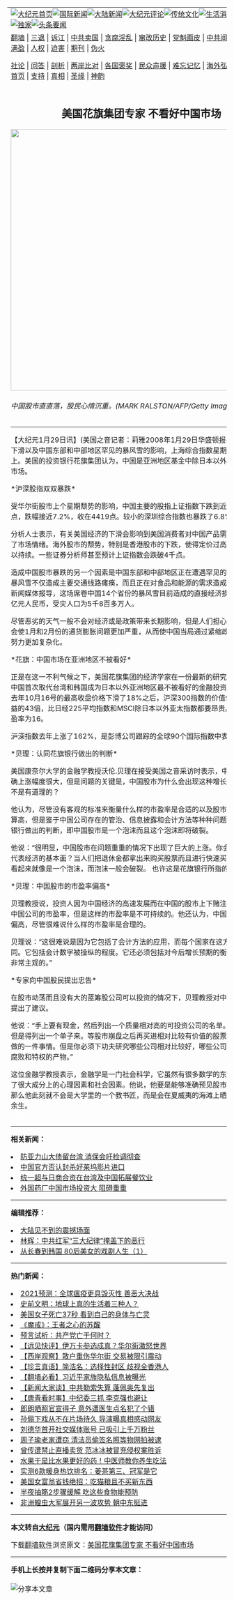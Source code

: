 <a name="1" id="1" target="_blank"></a><span id="1"></span>
<table align=center border="0"><tr><td colspan="2" VALIGN=TOP><a href="https://github.com/kzlzzs390/djy/blob/master/gb/nf1351518.md#1"><img src="https://raw.githubusercontent.com/kzlzzs390/www/master/t/djy/1.jpg" title="大纪元首页" alt="大纪元首页"></a><a href="https://github.com/kzlzzs390/djy/blob/master/gb/n24hr.md#1"><img src="https://raw.githubusercontent.com/kzlzzs390/www/master/t/djy/3.jpg" title="国际新闻" alt="国际新闻"></a><a href="https://github.com/kzlzzs390/djy/blob/master/gb/nsc413.md#1"><img src="https://raw.githubusercontent.com/kzlzzs390/www/master/t/djy/4.jpg" title="大陆新闻" alt="大陆新闻"></a><a href="https://github.com/kzlzzs390/djy/blob/master/gb/news392.md#1"><img src="https://raw.githubusercontent.com/kzlzzs390/www/master/t/djy/5.jpg" title="大纪元评论" alt="大纪元评论"></a><a href="https://github.com/kzlzzs390/djy/blob/master/gb/news2007.md#1"><img src="https://raw.githubusercontent.com/kzlzzs390/www/master/t/djy/6.jpg" title="传统文化" alt="传统文化"></a><a href="https://github.com/kzlzzs390/djy/blob/master/gb/news2008.md#1"><img src="https://raw.githubusercontent.com/kzlzzs390/www/master/t/djy/7.jpg" title="生活消费" alt="生活消费"></a><a href="https://github.com/kzlzzs390/djy/blob/master/gb/ncyule.md#1"><img src="https://raw.githubusercontent.com/kzlzzs390/www/master/t/djy/8.jpg" title="娱乐休闲" alt="娱乐休闲"></a><a href="https://github.com/kzlzzs390/djy/blob/master/gb/nsc1002.md#1"><img src="https://raw.githubusercontent.com/kzlzzs390/www/master/t/djy/9.jpg" title="健康" alt="健康"></a><a href="https://github.com/kzlzzs390/djy/blob/master/gb/nf6092.md#1"><img src="https://raw.githubusercontent.com/kzlzzs390/www/master/t/djy/10a.jpg" title="独家" alt="独家"></a><a href="https://github.com/kzlzzs390/djy/blob/master/gb/nf4514.md#1"><img src="https://raw.githubusercontent.com/kzlzzs390/www/master/t/djy/12a.jpg" title="头条要闻" alt="头条要闻"></a></td></tr>
<tr><td colspan="2" VALIGN=TOP><a target="_blank" href="https://github.com/kzlzzs390/www/blob/master/README.md?zsrh#1">翻墙</a> | <a target="_blank" href="https://github.com/kzlzzs390/djy/blob/master/gb/nf5657.md#1">三退</a> | <a target="_blank" href="https://github.com/kzlzzs390/djy/blob/master/gb/nf6124.md#1">诉江</a> | <a target="_blank" href="https://github.com/kzlzzs390/djy/blob/master/gb/nf1176117.md#1">中共卖国</a> | <a target="_blank" href="https://github.com/kzlzzs390/djy/blob/master/gb/nf5773.md#1">贪腐淫乱</a> | <a target="_blank" href="https://github.com/kzlzzs390/djy/blob/master/gb/nf1176115.md#1">窜改历史</a> | <a target="_blank" href="https://github.com/kzlzzs390/djy/blob/master/gb/nf1176107.md#1">党魁画皮</a> | <a target="_blank" href="https://github.com/kzlzzs390/djy/blob/master/gb/nf1320400.md#1">中共间谍</a> | <a target="_blank" href="https://github.com/kzlzzs390/djy/blob/master/gb/nf1176114.md#1">破坏传统</a> | <a target="_blank" href="https://github.com/kzlzzs390/ntdtv/blob/master/gb/prog447_1.md#1">恶贯满盈</a> | <a target="_blank" href="https://github.com/kzlzzs390/djy/blob/master/gb/ncid278.md#1">人权</a> | <a target="_blank" href="https://github.com/kzlzzs390/djy/blob/master/gb/nf1176111.md#1">迫害</a> | <a target="_blank" href="https://gitlab.com/szzdlab/mh-qikan/blob/master/README.md#1">期刊</a> | <a target="_blank" href="https://github.com/kzlzzs390/djy/blob/master/gb/nf5562.md#1">伪火</a></p><p><a target="_blank" href="https://github.com/kzlzzs390/djy/blob/master/gb/9p.md#1">社论</a> | <a target="_blank" href="https://github.com/kzlzzs390/djy/blob/master/gb/nf4378.md#1">问答</a> | <a target="_blank" href="https://github.com/kzlzzs390/djy/blob/master/gb/nf5792.md#1">剖析</a> | <a target="_blank" href="https://github.com/kzlzzs390/djy/blob/master/gb/nf5735.md#1">两岸比对</a> | <a target="_blank" href="https://github.com/kzlzzs390/djy/blob/master/gb/nf6119.md#1">各国褒奖</a> | <a target="_blank" href="https://github.com/kzlzzs390/djy/blob/master/gb/nf6120.md#1">民众声援</a> | <a target="_blank" href="https://github.com/kzlzzs390/djy/blob/master/gb/nf1188594.md#1">难忘记忆</a> | <a target="_blank" href="https://github.com/kzlzzs390/djy/blob/master/gb/nf3180.md#1">海外弘传</a> | <a target="_blank" href="https://github.com/kzlzzs390/djy/blob/master/gb/nf5410.md#1">万人上访</a> | <a target="_blank" href="https://github.com/kzlzzs390/www/blob/master/README.md?zsrh#1">平台首页</a> | <a target="_blank" href="https://github.com/kzlzzs390/djy/blob/master/gb/nf4386.md#1">支持</a> | <a target="_blank" href="https://github.com/kzlzzs390/djy/blob/master/gb/nf4389.md#1">真相</a> | <a target="_blank" href="https://github.com/kzlzzs390/djy/blob/master/gb/nf5790.md#1">圣缘</a> | <a target="_blank" href="https://github.com/kzlzzs390/djy/blob/master/gb/nf4786.md#1">神韵</a></td></tr>
<tr><td VALIGN=TOP width="626"><h2 align=center>美国花旗集团专家 不看好中国市场</h2>
<img width="600" src="https://i.epochtimes.com/assets/uploads/2008/01/801290431381459-381x600.jpg" />
<h6>中国股市直直落，股民心情沉重。(MARK RALSTON/AFP/Getty Images)
</h6>
<hr>
	<p>【大纪元1月29日讯】(美国之音记者：莉雅2008年1月29日华盛顿报导)受全球股市下滑以及中国东部和中部地区罕见的暴风雪的影响，上海综合指数星期一暴跌7%以上。美国的投资银行花旗集团认为，中国是亚洲地区基金中除日本以外最不被看好的市场。 </p>
<p>*沪深股指双双暴跌* </p>
<p>受华尔街股市上个星期颓势的影响，中国主要的股指上证指数下跌到近半年来的最低点，跌幅接近7.2%，收在4419点。较小的深圳综合指数也暴跌了6.8%。 </p>
<p>分析人士表示，有关美国经济的下滑会影响到美国消费者对中国产品需求的担忧影响了市场情绪。海外股市的颓势，特别是香港股市的下跌，使得定价过高的中国股市难以持续。一些证券分析师甚至预计上证指数会跌破4千点。 </p>
<p>造成中国股市暴跌的另一个因素是中国东部和中部地区正在遭遇罕见的暴风雪。这场暴风雪不仅造成主要交通线路瘫痪，而且正在对食品和能源的需求造成干扰。据中国新闻媒体报导，这场席卷中国14个省份的暴风雪目前造成的直接经济损失达到150多亿元人民币，受灾人口为5千8百多万人。 </p>
<p>尽管恶劣的天气一般不会对经济或是政策带来长期影响，但是人们担心，这场暴风雪会使1月和2月份的通货膨胀问题更加严重，从而使中国当局通过紧缩政策抑制通胀的努力更加复杂化。 </p>
<p>*花旗：<ahref="https://github.com/kzlzzs390/djy/blob/master/gb/tag/%E4%B8%AD%E5%9B%BD%E5%B8%82%E5%9C%BA.md#1">中国市场</a>在亚洲地区不被看好* </p>
<p>正是在这一不利气候之下，美国花旗集团的经济学家在一份最新的研究报告中指出，中国首次取代台湾和韩国成为日本以外亚洲地区最不被看好的金融投资市场。即使在去年10月16号的最高收盘价格下滑了18%之后，沪深300指数的价值仍然是报告收益的43倍，比日经225平均指数和MSCI除日本以外亚太指数都要昂贵。后两者的市盈率为16。 </p>
<p>沪深指数去年上涨了162%，是彭博公司跟踪的全球90个国际指数中表现最好的。 </p>
<p>*贝理：认同花旗银行做出的判断* </p>
<p>美国康奈尔大学的金融学教授沃伦.贝理在接受美国之音采访时表示，中国股市去年的确上涨幅度很大，但是问题的关键是，中国股市为什么会出现这种增长？这种增长是不是有道理的？ </p>
<p>他认为，尽管没有客观的标准来衡量什么样的市盈率是合适的以及股市的价值多高才算高，但是鉴于中国公司存在的管治、信息披露和会计方法等种种问题，他认同花旗银行做出的判断，即中国股市是一个泡沫而且这个泡沫即将破裂。 </p>
<p>他说：“很明显，中国股市在问题重重的情况下出现了巨大的上涨。你会怀疑，这是否代表经济的基本面？当人们把退休金都拿出来购买股票而且进行快速买卖的时候，它看起来就像是一个泡沫，而泡沫一般会破裂。 也许这是花旗银行所指的。” </p>
<p>*贝理：中国股市的市盈率偏高* </p>
<p>贝理教授说，投资人因为中国经济的高速发展而在中国的股市上下赌注，大大增加了中国公司的市盈率，但是这样的市盈率是不可持续的。他还认为，中国股市的市盈率偏高，尽管很难说什么样的市盈率是合理的。 </p>
<p>贝理说：“这很难说是因为它包括了会计方法的应用，而每个国家在这方面都有所不同。它包括会计数字被操纵的程度。它还必须包括对今后增长预期的衡量，而这也是非常主观的。” </p>
<p>*专家向中国股民提出忠告* </p>
<p>在股市动荡而且没有大的蓝筹股公司可以投资的情况下，贝理教授对中国个人投资者提出了建议。 </p>
<p>他说：“手上要有现金，然后列出一个质量相对高的可投资公司的名单。这很难做到，但是得列出一个单子来。等股市崩盘之后再买进相对比较有价值的股票。这是你可以做的一件事情。但是你必须下功夫研究哪些公司相对比较好，哪些公司只是垃圾，是腐败和特权的产物。” </p>
<p>这位金融学教授表示，金融学是一门社会科学，它虽然有很多数学的东西，但是包含了很大成分上的心理因素和社会因素。他说，他要是能够准确预见股市的今后走向，那么他此刻就不会是大学里的一个教书匠，而是会在夏威夷的海滩上晒太阳度过他的余生。<br /><font color=#ffffff>(http://www.dajiyuan.com)</font></p>
	
<hr>


<strong>相关新闻：</strong>
<li><a href="https://github.com/kzlzzs390/djy/blob/master/gb/7/12/10/n1937666.md#1">防亚力山大债留台湾 消保会吁检调彻查</a></li>
<li><a href="https://github.com/kzlzzs390/djy/blob/master/gb/7/12/14/n1941946.md#1">中国官方否认封杀好莱坞影片进口</a></li>
<li><a href="https://github.com/kzlzzs390/djy/blob/master/gb/7/12/25/n1954344.md#1">统一超与日商合资在台湾及中国拓展餐饮业</a></li>
<li><a href="https://github.com/kzlzzs390/djy/blob/master/gb/7/12/28/n1957013.md#1">外国药厂中国市场投资大 阻碍重重</a></li>
<hr>


<strong>编辑推荐：</strong>
<li><a href="https://github.com/kzlzzs390/djy/blob/master/gb/13/11/27/n4020290.md?dfh#1" target="_blank">大陆见不到的震撼场面</a></li><li><a href="https://github.com/tsiac2612/djy/blob/master/gb/18/8/1/n10607931.md#1" target="_blank">林辉：中共红军“三大纪律”掩盖下的恶行</a></li><li><a href="https://github.com/tsiac2612/djy/blob/master/gb/18/9/21/n10732313.md#1" target="_blank">从长春到韩国 80后美女的戏剧人生（1）</a></li>
<hr>

<strong>热门新闻：</strong>
<li><a href="https://github.com/kzlzzs390/djy/blob/master/gb/21/1/23/n12706868.md#1">2021预测：全球瘟疫更具毁灭性 善恶大决战</a></li>
<li><a href="https://github.com/kzlzzs390/djy/blob/master/gb/21/1/23/n12707590.md#1">史前文明：地球上真的生活着三种人？</a></li>
<li><a href="https://github.com/kzlzzs390/djy/blob/master/gb/21/1/27/n12714549.md#1">美国女子死亡37秒 看到自己的身体与亡灵</a></li>
<li><a href="https://github.com/kzlzzs390/djy/blob/master/gb/21/1/21/n12702837.md#1">《魔戒》：王者之心的苏醒</a></li>
<li><a href="https://github.com/kzlzzs390/djy/blob/master/gb/21/1/26/n12711986.md#1">预言试析：共产党亡于何时？</a></li>
<li><a href="https://github.com/kzlzzs390/djy/blob/master/gb/21/1/29/n12721650.md#1">【远见快评】伊万卡参选成真？华尔街激怒世界</a></li>
<li><a href="https://github.com/kzlzzs390/djy/blob/master/gb/21/1/29/n12719719.md#1">【西岸观察】散户重伤华尔街 交易被限引震动</a></li>
<li><a href="https://github.com/kzlzzs390/djy/blob/master/gb/21/1/29/n12720890.md#1">【珍言真语】简浩名：选择性封区 歧视全香港人</a></li>
<li><a href="https://github.com/kzlzzs390/djy/blob/master/gb/21/1/28/n12717344.md#1">【翻墙必看】习近平家族隐私信息被曝光</a></li>
<li><a href="https://github.com/kzlzzs390/djy/blob/master/gb/21/1/28/n12718263.md#1">【新闻大家谈】中共勒索失算 蓬佩奥先复出</a></li>
<li><a href="https://github.com/kzlzzs390/djy/blob/master/gb/21/1/28/n12717118.md#1">【唐青看时事】中纪委三抓 李克强也避让</a></li>
<li><a href="https://github.com/kzlzzs390/djy/blob/master/gb/21/1/28/n12719147.md#1">郎朗晒照官宣得子 意外遭医生点名犯了个错</a></li>
<li><a href="https://github.com/kzlzzs390/djy/blob/master/gb/21/1/28/n12718640.md#1">孙俪下戏从不在片场待久 导演曝真相感动网友</a></li>
<li><a href="https://github.com/kzlzzs390/djy/blob/master/gb/21/1/27/n12716409.md#1">刘德华首开社交媒体账号 已吸引上千万粉丝</a></li>
<li><a href="https://github.com/kzlzzs390/djy/blob/master/gb/21/1/28/n12717035.md#1">周子瑜老家遭窃 清洁员偷签名照等物网拍被逮</a></li>
<li><a href="https://github.com/kzlzzs390/djy/blob/master/gb/21/1/27/n12716197.md#1">曾传遭禁止直播卖货 范冰冰被冒充侵权案胜诉</a></li>
<li><a href="https://github.com/kzlzzs390/djy/blob/master/gb/21/1/27/n12716459.md#1">水果干是比水果更好的药！中医师教你养生吃法</a></li>
<li><a href="https://github.com/kzlzzs390/djy/blob/master/gb/21/1/28/n12717005.md#1">实测6款暖身热饮排名：姜茶第三、冠军是它</a></li>
<li><a href="https://github.com/kzlzzs390/djy/blob/master/gb/21/1/29/n12720025.md#1">美国女富翁省钱绝招：吃猫粮且不买新东西</a></li>
<li><a href="https://github.com/kzlzzs390/djy/blob/master/gb/21/1/27/n12715701.md#1">半夜抽筋2步骤缓解 吃这些食物能预防</a></li>
<li><a href="https://github.com/kzlzzs390/djy/blob/master/gb/21/1/29/n12719670.md#1">非洲蝗虫大军展开另一波攻势 朝中东挺进</a></li>
<hr>

<strong>本文转自<a href="https://www.epochtimes.com">大纪元</a>（国内需用<a href="https://github.com/kzlzzs390/www/blob/master/README.md#8">翻墙软件</a>才能访问）</strong><p>下载<a href="https://github.com/kzlzzs390/www/blob/master/README.md#8">翻墙软件</a>浏览原文：<a href="https://www.epochtimes.com/gb/8/1/29/n1994429.htm">美国花旗集团专家 不看好中国市场</a></p><hr>

<strong>手机上长按并复制下面二维码分享本文章：</strong><br><br><img src="https://chart.apis.google.com/chart?cht=qr&chs=240x240&choe=UTF-8&chld=M|2&chl=https://github.com/kzlzzs390/djy/blob/master/gb/8/1/29/n1994429.md%231" title="分享本文章"></td><td VALIGN=TOP><a href="https://github.com/kzlzzs390/djy/blob/master/gb/16/1/21/n4622075.md?dfh#1" target="_blank"><img src="https://raw.githubusercontent.com/kzlzzs390/djy/master/gb/300/wei-f1.jpg" title="中共的伪火骗局"  alt="中共的伪火骗局"></a><br><a href="https://github.com/kzlzzs390/www/blob/master/README.md?dfh#9" target="_blank"><img src="https://raw.githubusercontent.com/kzlzzs390/djy/master/gb/300/yong-h.jpg" title="永恒的见证"  alt="永恒的见证"></a><br><a href="https://github.com/kzlzzs390/djy/blob/master/gb/13/9/29/n3974789.md?dfh#1" target="_blank"><img src="https://raw.githubusercontent.com/kzlzzs390/djy/master/gb/300/shang-lnz.jpg" title="善良女子被中共投男牢"  alt="善良女子被中共投男牢"></a><br><a href="https://github.com/kzlzzs390/djy/blob/master/gb/16/3/16/n4663449.md?dfh#1" target="_blank"><img src="https://raw.githubusercontent.com/kzlzzs390/djy/master/gb/300/huo-z3.jpg" title="警卫目击活摘器官"  alt="警卫目击活摘器官"></a><br><a href="https://github.com/kzlzzs390/djy/blob/master/gb/16/8/7/n8177641.md?dfh#1" target="_blank"><img src="https://raw.githubusercontent.com/kzlzzs390/djy/master/gb/300/huo-z4.jpg" title="证人描述活摘恐怖"  alt="证人描述活摘恐怖"></a><br><a href="https://github.com/kzlzzs390/djy/blob/master/gb/10/4/19/n2881569.md?dfh#1" target="_blank"><img src="https://raw.githubusercontent.com/kzlzzs390/djy/master/gb/300/huo-z1.jpg" title="揭开活摘器官黑幕"  alt="揭开活摘器官黑幕"></a><br><a href="https://github.com/kzlzzs390/djy/blob/master/gb/10/11/7/n3077476.md?dfh#1" target="_blank"><img src="https://raw.githubusercontent.com/kzlzzs390/djy/master/gb/300/ma-ks.jpg" title="马克思的成魔之路"  alt="马克思的成魔之路"></a><br><a href="https://github.com/kzlzzs390/djy/blob/master/gb/14/6/9/n4173977.md?dfh#1" target="_blank"><img src="https://raw.githubusercontent.com/kzlzzs390/djy/master/gb/300/chang-zs.jpg" title="藏字石 蕴天机"  alt="藏字石 蕴天机"></a><br><a href="https://github.com/kzlzzs390/djy/blob/master/gb/18/5/10/n10381511.md?dfh#1" target="_blank"><img src="https://raw.githubusercontent.com/kzlzzs390/djy/master/gb/300/st1.jpg" title="关注3亿人三退"  alt="关注3亿人三退"></a><br><a href="https://github.com/kzlzzs390/djy/blob/master/gb/18/3/21/n10237682.md?dfh#1" target="_blank"><img src="https://raw.githubusercontent.com/kzlzzs390/djy/master/gb/300/jie-t.jpg" title="解体中共复兴中华"  alt="解体中共复兴中华"></a><br><a href="https://github.com/kzlzzs390/djy/blob/master/gb/9/2/9/n2422991.md?dfh#1" target="_blank"><img src="https://raw.githubusercontent.com/kzlzzs390/djy/master/gb/300/gao-zs.jpg" title="中共迫害良心律师"  alt="中共迫害良心律师"></a><br><a href="https://github.com/kzlzzs390/djy/blob/master/gb/18/12/9/n10900044.md?dfh#1" target="_blank"><img src="https://raw.githubusercontent.com/kzlzzs390/djy/master/gb/300/sj1.jpg" title="303万人举报江泽民"  alt="303万人举报江泽民"></a><br><a href="https://github.com/kzlzzs390/djy/blob/master/gb/18/8/28/n10672014.md?dfh#1" target="_blank"><img src="https://raw.githubusercontent.com/kzlzzs390/djy/master/gb/300/sj2.jpg" title="这些官员为何起诉江泽民"  alt="这些官员为何起诉江泽民"></a><br><a href="https://github.com/kzlzzs390/djy/blob/master/gb/8/12/18/n2367165.md?dfh#1" target="_blank"><img src="https://raw.githubusercontent.com/kzlzzs390/djy/master/gb/300/liangan.jpg" title="海峡两岸的强烈对比"  alt="海峡两岸的强烈对比"></a><br><a href="https://github.com/kzlzzs390/djy/blob/master/gb/15/12/10/n4593139.md?dfh#1" target="_blank"><img src="https://raw.githubusercontent.com/kzlzzs390/djy/master/gb/300/jia-ndzl.jpg" title="加拿大总理的贺信"  alt="加拿大总理的贺信"></a><br><a href="https://github.com/kzlzzs390/djy/blob/master/gb/11/6/17/n3289382.md?dfh#1" target="_blank"><img src="https://raw.githubusercontent.com/kzlzzs390/djy/master/gb/300/xiao-wd.jpg" title="探寻真相兼听则明"  alt="探寻真相兼听则明"></a><br><a href="https://github.com/kzlzzs390/djy/blob/master/gb/18/10/27/n10812623.md?dfh#1" target="_blank"><img src="https://raw.githubusercontent.com/kzlzzs390/djy/master/gb/300/yindu.jpg" title="印度媒体报道东方"  alt="印度媒体报道东方"></a><br><a href="https://github.com/kzlzzs390/djy/blob/master/gb/18/6/9/n10469652.md?dfh#1" target="_blank"><img src="https://raw.githubusercontent.com/kzlzzs390/djy/master/gb/300/xie-j.jpg" title="不一样的海外校园"  alt="不一样的海外校园"></a><br><a href="https://github.com/kzlzzs390/djy/blob/master/gb/7/4/5/n1669415.md?dfh#1" target="_blank"><img src="https://raw.githubusercontent.com/kzlzzs390/djy/master/gb/300/li-up.jpg" title="从大师到徒弟的传奇"  alt="从大师到徒弟的传奇"></a><br><a href="https://github.com/kzlzzs390/djy/blob/master/gb/17/5/26/n9191512.md?dfh#1" target="_blank"><img src="https://raw.githubusercontent.com/kzlzzs390/djy/master/gb/300/zfl2.jpg" title="亿万人与东方一本奇书"  alt="亿万人与东方一本奇书"></a><br><a href="https://github.com/kzlzzs390/djy/blob/master/gb/13/11/27/n4020290.md?dfh#1" target="_blank"><img src="https://raw.githubusercontent.com/kzlzzs390/djy/master/gb/300/zhen-h.jpg" title="大陆见不到的震撼场面"  alt="大陆见不到的震撼场面"></a><br><a href="https://github.com/kzlzzs390/djy/blob/master/gb/15/7/17/n4482910.md?dfh#1" target="_blank"><img src="https://raw.githubusercontent.com/kzlzzs390/djy/master/gb/300/dalu-sk.jpg" title="人心向善 大陆当初盛况"  alt="人心向善 大陆当初盛况"></a><br><a href="https://github.com/kzlzzs390/djy/blob/master/gb/19/1/5/n10955468.md?dfh#1" target="_blank"><img src="https://raw.githubusercontent.com/kzlzzs390/djy/master/gb/300/zfl1.jpg" title="追寻真理 这书讲什么"  alt="追寻真理 这书讲什么"></a><br><a href="https://github.com/kzlzzs390/www/blob/master/README.md?dfh#1" target="_blank"><img src="https://raw.githubusercontent.com/kzlzzs390/djy/master/gb/300/fq1.jpg" title="下载免费翻墙软件"  alt="下载免费翻墙软件"></a><br></td></tr></table>
